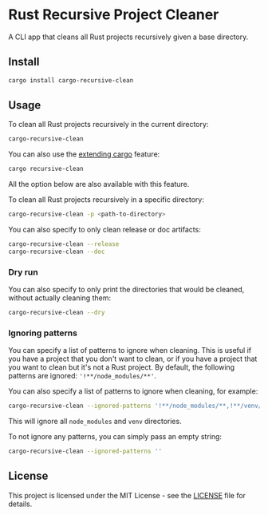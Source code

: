 # Rust Recursive Project Cleaner

A CLI app that cleans all Rust projects recursively given a base directory.

## Install

```bash
cargo install cargo-recursive-clean
```

## Usage

To clean all Rust projects recursively in the current directory:

```bash
cargo-recursive-clean
```

You can also use the [extending cargo](https://doc.rust-lang.org/book/ch14-05-extending-cargo.html) feature:

```bash
cargo recursive-clean
```

All the option below are also available with this feature.

To clean all Rust projects recursively in a specific directory:

```bash
cargo-recursive-clean -p <path-to-directory>
```

You can also specify to only clean release or doc artifacts:

```bash
cargo-recursive-clean --release
cargo-recursive-clean --doc
```

### Dry run

You can also specify to only print the directories that would be cleaned, without actually cleaning them:

```bash
cargo-recursive-clean --dry
```

### Ignoring patterns

You can specify a list of patterns to ignore when cleaning. This is useful if you have a project that you don't want to clean, or if you have a project that you want to clean but it's not a Rust project. By default, the following patterns are ignored: `'!**/node_modules/**'`.

You can also specify a list of patterns to ignore when cleaning, for example:

```bash
cargo-recursive-clean --ignored-patterns '!**/node_modules/**,!**/venv/**'
```

This will ignore all `node_modules` and `venv` directories.

To not ignore any patterns, you can simply pass an empty string:

```bash
cargo-recursive-clean --ignored-patterns ''
```

## License

This project is licensed under the MIT License - see the [LICENSE](LICENSE) file for details.